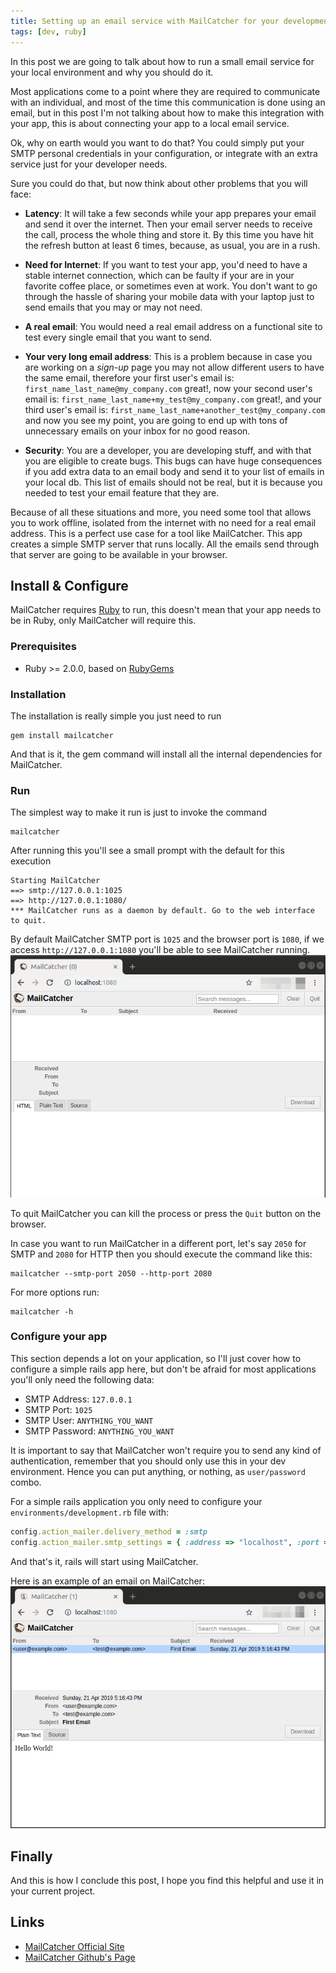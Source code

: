 ```yaml
---
title: Setting up an email service with MailCatcher for your development environment
tags: [dev, ruby]
---
```

In this post we are going to talk about how to run a small email service
for your local environment and why you should do it.

Most applications come to a point where they are required to communicate with an individual,
and most of the time this communication is done using an email, but in this post
I'm not talking about how to make this integration with your app, this is about
connecting your app to a local email service.

Ok, why on earth would you want to do that? You could simply put your SMTP personal
credentials in your configuration, or integrate with an extra service just for your
developer needs.

Sure you could do that, but now think about other problems that you will face:

* **Latency**: It will take a few seconds while your app prepares your email and
  send it over the internet. Then your email server needs to receive the
  call, process the whole thing and store it.
  By this time you have hit the refresh button at least 6 times, because,
  as usual, you are in a rush.

* **Need for Internet**: If you want to test your app, you'd need to have a stable
  internet connection, which can be faulty if your are in your favorite coffee
  place, or sometimes even at work.
  You don't want to go through the hassle of sharing your mobile data with your
  laptop just to send emails that you may or may not need.

* **A real email**: You would need a real email address on a functional site to
  test every single email that you want to send.

* **Your very long email address**: This is a problem because in case you are
  working on a *sign-up* page you may not allow different users to have the same
  email, therefore your first user's email is:
  `first_name_last_name@my_company.com`
  great!, now your second user's email is:
  `first_name_last_name+my_test@my_company.com`
  great!, and your third user's email is:
  `first_name_last_name+another_test@my_company.com`
  and now you see my point, you are going to end up with tons of unnecessary
  emails on your inbox for no good reason. 

* **Security**: You are a developer, you are developing stuff, and with that you
  are eligible to create bugs.
  This bugs can have huge consequences if you add extra data to an email body
  and send it to your list of emails in your local db. This list of emails
  should not be real, but it is because you needed to test your email feature
  that they are.

Because of all these situations and more, you need some
tool that allows you to work offline, isolated from the internet with no need for
a real email address. This is a perfect use case for a tool like
MailCatcher. This app creates a simple SMTP server that runs locally. All the
emails send through that server are going to be available in your browser.

## Install & Configure

MailCatcher requires [Ruby](https://www.ruby-lang.org/en/) to run, this doesn't
mean that your app needs to be in Ruby, only MailCatcher will require this.

### Prerequisites
* Ruby >= 2.0.0, based on [RubyGems](https://rubygems.org/gems/mailcatcher)

### Installation

The installation is really simple you just need to run
```shell
gem install mailcatcher
```
And that is it, the gem command will install all the internal dependencies for
MailCatcher.

### Run
The simplest way to make it run is just to invoke the command
```shell
mailcatcher
```
After running this you'll see a small prompt with the default for this execution
```shell
Starting MailCatcher
==> smtp://127.0.0.1:1025
==> http://127.0.0.1:1080/
*** MailCatcher runs as a daemon by default. Go to the web interface to quit.
```
By default MailCatcher SMTP port is `1025` and the browser port is `1080`, if we
access `http://127.0.0.1:1080` you'll be able to see MailCatcher running.
![MailCatcher ScreenShot](/assets/img/2019_04_20/browser-01.png)

To quit MailCatcher you can kill the process or press the `Quit` button on the
browser.

In case you want to run MailCatcher in a different port, let's say `2050` for
SMTP and `2080` for HTTP then you should execute the command like this:
```shell
mailcatcher --smtp-port 2050 --http-port 2080
```

For more options run:
```shell
mailcatcher -h
```

### Configure your app

This section depends a lot on your application, so I'll just cover how to
configure a simple rails app here, but don't be afraid for most applications
you'll only need the following data:
* SMTP Address: `127.0.0.1`
* SMTP Port: `1025`
* SMTP User: `ANYTHING_YOU_WANT`
* SMTP Password: `ANYTHING_YOU_WANT`

It is important to say that MailCatcher won't require you to send any kind of
authentication, remember that you should only use this in your dev environment.
Hence you can put anything, or nothing, as `user/password` combo.

For a simple rails application you only need to configure your
`environments/development.rb` file with:
```ruby
config.action_mailer.delivery_method = :smtp
config.action_mailer.smtp_settings = { :address => "localhost", :port => 1025 }
```
And that's it, rails will start using MailCatcher.

Here is an example of an email on MailCatcher:
![First Email](/assets/img/2019_04_20/browser-02.png)

## Finally
And this is how I conclude this post, I hope you find this helpful and
use it in your current project.

## Links
* [MailCatcher Official Site](https://mailcatcher.me)
* [MailCatcher Github's Page](https://github.com/sj26/mailcatcher)

